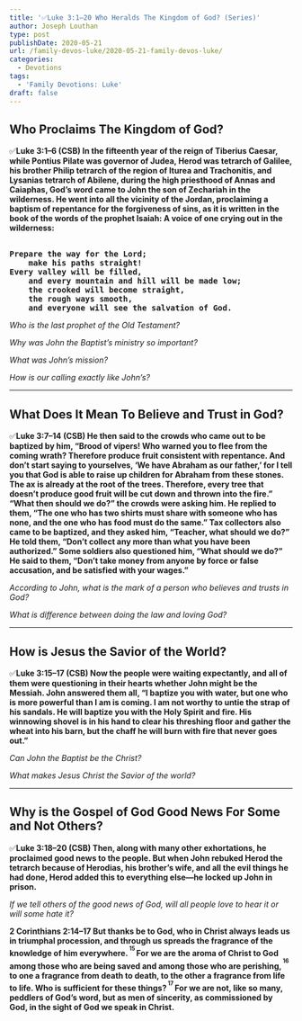 ```yaml
---
title: '✅Luke 3:1–20 Who Heralds The Kingdom of God? (Series)'
author: Joseph Louthan
type: post
publishDate: 2020-05-21
url: /family-devos-luke/2020-05-21-family-devos-luke/
categories:
  - Devotions
tags:
  - 'Family Devotions: Luke'
draft: false
---
```


## Who Proclaims The Kingdom of God?

✅**Luke 3:1–6 (CSB) In the fifteenth year of the reign of Tiberius Caesar, while Pontius Pilate was governor of Judea, Herod was tetrarch of Galilee, his brother Philip tetrarch of the region of Iturea and Trachonitis, and Lysanias tetrarch of Abilene,  during the high priesthood of Annas and Caiaphas, God’s word came to John the son of Zechariah in the wilderness.  He went into all the vicinity of the Jordan, proclaiming a baptism of repentance for the forgiveness of sins,  as it is written in the book of the words of the prophet Isaiah: A voice of one crying out in the wilderness:**

<pre><b>
Prepare the way for the Lord; 
	make his paths straight!  
Every valley will be filled, 
	and every mountain and hill will be made low; 
	the crooked will become straight, 
	the rough ways smooth,  
	and everyone will see the salvation of God.</b>
</pre>

*Who is the last prophet of the Old Testament?*

*Why was John the Baptist’s ministry so important?*

*What was John’s mission?*

*How is our calling exactly like John’s?*

------

## What Does It Mean To Believe and Trust in God?

✅**Luke 3:7–14 (CSB) He then said to the crowds who came out to be baptized by him, “Brood of vipers! Who warned you to flee from the coming wrath?  Therefore produce fruit consistent with repentance. And don’t start saying to yourselves, ‘We have Abraham as our father,’ for I tell you that God is able to raise up children for Abraham from these stones.  The ax is already at the root of the trees. Therefore, every tree that doesn’t produce good fruit will be cut down and thrown into the fire.”  “What then should we do?” the crowds were asking him.  He replied to them, “The one who has two shirts must share with someone who has none, and the one who has food must do the same.”  Tax collectors also came to be baptized, and they asked him, “Teacher, what should we do?”  He told them, “Don’t collect any more than what you have been authorized.”  Some soldiers also questioned him, “What should we do?” He said to them, “Don’t take money from anyone by force or false accusation, and be satisfied with your wages.”** 

*According to John, what is the mark of a person who believes and trusts in God?*

*What is difference between doing the law and loving God?*

------

## How is Jesus the Savior of the World?

✅**Luke 3:15–17 (CSB) Now the people were waiting expectantly, and all of them were questioning in their hearts whether John might be the Messiah.  John answered them all, “I baptize you with water, but one who is more powerful than I am is coming. I am not worthy to untie the strap of his sandals. He will baptize you with the Holy Spirit and fire.  His winnowing shovel is in his hand to clear his threshing floor and gather the wheat into his barn, but the chaff he will burn with fire that never goes out.”** 

*Can John the Baptist be the Christ?*

*What makes Jesus Christ the Savior of the world?*

------

## Why is the Gospel of God Good News For Some and Not Others?

✅**Luke 3:18–20 (CSB) Then, along with many other exhortations, he proclaimed good news to the people.  But when John rebuked Herod the tetrarch because of Herodias, his brother’s wife, and all the evil things he had done,  Herod added this to everything else—he locked up John in prison.** 

*If we tell others of the good news of God, will all people love to hear it or will some hate it?*

**2 Corinthians 2:14–17 But thanks be to God, who in Christ always leads us in triumphal procession, and through us spreads the fragrance of the knowledge of him everywhere.<sup><sup> 15 </sup></sup>For we are the aroma of Christ to God among those who are being saved and among those who are perishing,<sup><sup> 16 </sup></sup>to one a fragrance from death to death, to the other a fragrance from life to life. Who is sufficient for these things?<sup><sup> 17 </sup></sup>For we are not, like so many, peddlers of God’s word, but as men of sincerity, as commissioned by God, in the sight of God we speak in Christ.** 